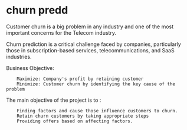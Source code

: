 # churn predd
Customer churn is a big problem in any industry and one of the most important concerns for the Telecom industry.

Churn prediction is a critical challenge faced by companies, particularly those in subscription-based services, telecommunications, and SaaS industries.

Business Objective:

        Maximize: Company's profit by retaining customer
        Minimize: Customer churn by identifying the key cause of the problem

The main objective of the project is to :

        Finding factors and cause those influence customers to churn.
        Retain churn customers by taking appropriate steps
        Providing offers based on affecting factors.
